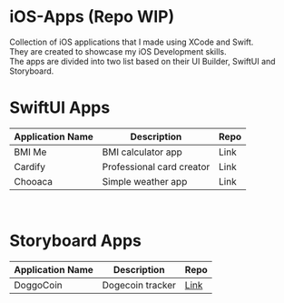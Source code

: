 # iOS-Apps (Repo WIP)
Collection of iOS applications that I made using XCode and Swift.  
They are created to showcase my iOS Development skills.  
The apps are divided into two list based on their UI Builder, SwiftUI and Storyboard.

# SwiftUI Apps 
| Application Name        | Description               |Repo                                             |
| ------------------------|---------------------------|-------------------------------------------------|
| BMI Me                  | BMI calculator app        |Link|
| Cardify                 | Professional card creator |Link|
| Chooaca                 | Simple weather app        |Link|

<br>

# Storyboard Apps
| Application Name        | Description               | Repo                                             |
| ------------------------|---------------------------|--------------------------------------------------|
| DoggoCoin               | Dogecoin tracker          |[Link](https://github.com/jonathanvieri/DoggoCoin)|
